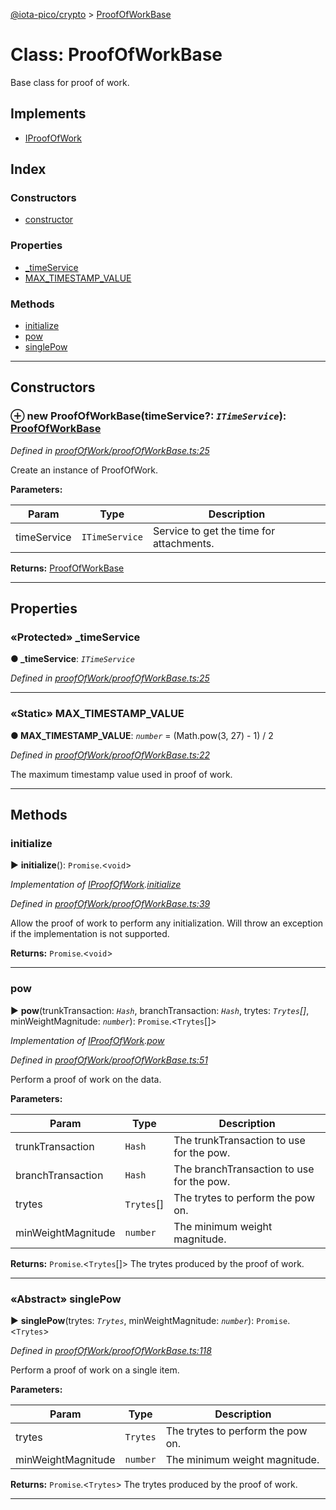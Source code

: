 [@iota-pico/crypto](../README.md) > [ProofOfWorkBase](../classes/proofofworkbase.md)



# Class: ProofOfWorkBase


Base class for proof of work.

## Implements

* [IProofOfWork](../interfaces/iproofofwork.md)

## Index

### Constructors

* [constructor](proofofworkbase.md#constructor)


### Properties

* [_timeService](proofofworkbase.md#_timeservice)
* [MAX_TIMESTAMP_VALUE](proofofworkbase.md#max_timestamp_value)


### Methods

* [initialize](proofofworkbase.md#initialize)
* [pow](proofofworkbase.md#pow)
* [singlePow](proofofworkbase.md#singlepow)



---
## Constructors
<a id="constructor"></a>


### ⊕ **new ProofOfWorkBase**(timeService?: *`ITimeService`*): [ProofOfWorkBase](proofofworkbase.md)


*Defined in [proofOfWork/proofOfWorkBase.ts:25](https://github.com/iotaeco/iota-pico-crypto/blob/f6aa426/src/proofOfWork/proofOfWorkBase.ts#L25)*



Create an instance of ProofOfWork.


**Parameters:**

| Param | Type | Description |
| ------ | ------ | ------ |
| timeService | `ITimeService`   |  Service to get the time for attachments. |





**Returns:** [ProofOfWorkBase](proofofworkbase.md)

---


## Properties
<a id="_timeservice"></a>

### «Protected» _timeService

**●  _timeService**:  *`ITimeService`* 

*Defined in [proofOfWork/proofOfWorkBase.ts:25](https://github.com/iotaeco/iota-pico-crypto/blob/f6aa426/src/proofOfWork/proofOfWorkBase.ts#L25)*





___

<a id="max_timestamp_value"></a>

### «Static» MAX_TIMESTAMP_VALUE

**●  MAX_TIMESTAMP_VALUE**:  *`number`*  =  (Math.pow(3, 27) - 1) / 2

*Defined in [proofOfWork/proofOfWorkBase.ts:22](https://github.com/iotaeco/iota-pico-crypto/blob/f6aa426/src/proofOfWork/proofOfWorkBase.ts#L22)*



The maximum timestamp value used in proof of work.




___


## Methods
<a id="initialize"></a>

###  initialize

► **initialize**(): `Promise`.<`void`>



*Implementation of [IProofOfWork](../interfaces/iproofofwork.md).[initialize](../interfaces/iproofofwork.md#initialize)*

*Defined in [proofOfWork/proofOfWorkBase.ts:39](https://github.com/iotaeco/iota-pico-crypto/blob/f6aa426/src/proofOfWork/proofOfWorkBase.ts#L39)*



Allow the proof of work to perform any initialization. Will throw an exception if the implementation is not supported.




**Returns:** `Promise`.<`void`>





___

<a id="pow"></a>

###  pow

► **pow**(trunkTransaction: *`Hash`*, branchTransaction: *`Hash`*, trytes: *`Trytes`[]*, minWeightMagnitude: *`number`*): `Promise`.<`Trytes`[]>



*Implementation of [IProofOfWork](../interfaces/iproofofwork.md).[pow](../interfaces/iproofofwork.md#pow)*

*Defined in [proofOfWork/proofOfWorkBase.ts:51](https://github.com/iotaeco/iota-pico-crypto/blob/f6aa426/src/proofOfWork/proofOfWorkBase.ts#L51)*



Perform a proof of work on the data.


**Parameters:**

| Param | Type | Description |
| ------ | ------ | ------ |
| trunkTransaction | `Hash`   |  The trunkTransaction to use for the pow. |
| branchTransaction | `Hash`   |  The branchTransaction to use for the pow. |
| trytes | `Trytes`[]   |  The trytes to perform the pow on. |
| minWeightMagnitude | `number`   |  The minimum weight magnitude. |





**Returns:** `Promise`.<`Trytes`[]>
The trytes produced by the proof of work.






___

<a id="singlepow"></a>

### «Abstract» singlePow

► **singlePow**(trytes: *`Trytes`*, minWeightMagnitude: *`number`*): `Promise`.<`Trytes`>



*Defined in [proofOfWork/proofOfWorkBase.ts:118](https://github.com/iotaeco/iota-pico-crypto/blob/f6aa426/src/proofOfWork/proofOfWorkBase.ts#L118)*



Perform a proof of work on a single item.


**Parameters:**

| Param | Type | Description |
| ------ | ------ | ------ |
| trytes | `Trytes`   |  The trytes to perform the pow on. |
| minWeightMagnitude | `number`   |  The minimum weight magnitude. |





**Returns:** `Promise`.<`Trytes`>
The trytes produced by the proof of work.






___


